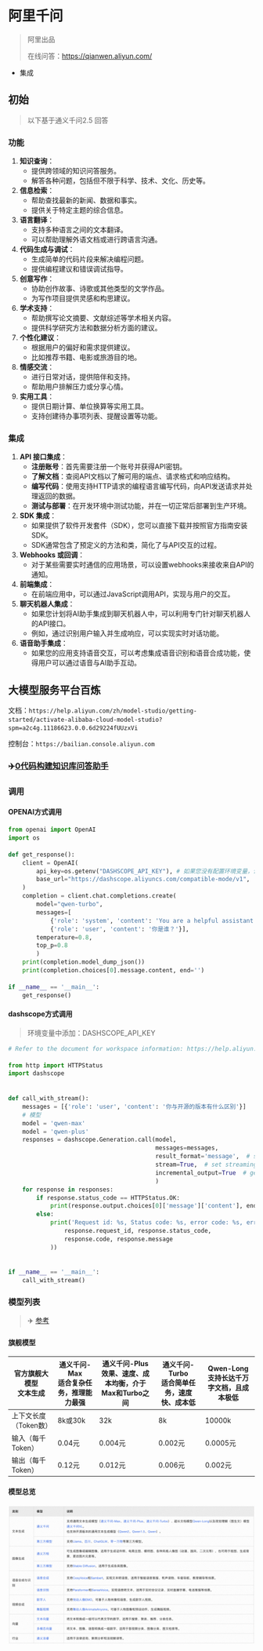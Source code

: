 # 阿里千问

> 阿里出品
>
> 在线问答：https://qianwen.aliyun.com/

* 集成

## 初始

> 以下基于通义千问2.5  回答

### 功能

1. **知识查询**：
   - 提供跨领域的知识问答服务。
   - 解答各种问题，包括但不限于科学、技术、文化、历史等。
2. **信息检索**：
   - 帮助查找最新的新闻、数据和事实。
   - 提供关于特定主题的综合信息。
3. **语言翻译**：
   - 支持多种语言之间的文本翻译。
   - 可以帮助理解外语文档或进行跨语言沟通。
4. **代码生成与调试**：
   - 生成简单的代码片段来解决编程问题。
   - 提供编程建议和错误调试指导。
5. **创意写作**：
   - 协助创作故事、诗歌或其他类型的文学作品。
   - 为写作项目提供灵感和构思建议。
6. **学术支持**：
   - 帮助撰写论文摘要、文献综述等学术相关内容。
   - 提供科学研究方法和数据分析方面的建议。
7. **个性化建议**：
   - 根据用户的偏好和需求提供建议。
   - 比如推荐书籍、电影或旅游目的地。
8. **情感交流**：
   - 进行日常对话，提供陪伴和支持。
   - 帮助用户排解压力或分享心情。
9. **实用工具**：
   - 提供日期计算、单位换算等实用工具。
   - 支持创建待办事项列表、提醒设置等功能。

### 集成

1. **API 接口集成**：
   - **注册账号**：首先需要注册一个账号并获得API密钥。
   - **了解文档**：查阅API文档以了解可用的端点、请求格式和响应结构。
   - **编写代码**：使用支持HTTP请求的编程语言编写代码，向API发送请求并处理返回的数据。
   - **测试与部署**：在开发环境中测试功能，并在一切正常后部署到生产环境。
2. **SDK 集成**：
   - 如果提供了软件开发套件（SDK），您可以直接下载并按照官方指南安装SDK。
   - SDK通常包含了预定义的方法和类，简化了与API交互的过程。
3. **Webhooks 或回调**：
   - 对于某些需要实时通信的应用场景，可以设置webhooks来接收来自API的通知。
4. **前端集成**：
   - 在前端应用中，可以通过JavaScript调用API，实现与用户的交互。
5. **聊天机器人集成**：
   - 如果您计划将AI助手集成到聊天机器人中，可以利用专门针对聊天机器人的API接口。
   - 例如，通过识别用户输入并生成响应，可以实现实时对话功能。
6. **语音助手集成**：
   - 如果您的应用支持语音交互，可以考虑集成语音识别和语音合成功能，使得用户可以通过语音与AI助手互动。



## 大模型服务平台百炼

文档：`https://help.aliyun.com/zh/model-studio/getting-started/activate-alibaba-cloud-model-studio?spm=a2c4g.11186623.0.0.6d29224fUUzxVi`

控制台：`https://bailian.console.aliyun.com`

### :airplane:[0代码构建知识库问答助手](https://help.aliyun.com/zh/model-studio/getting-started/build-knowledge-base-qa-assistant-without-coding?spm=a2c4g.11186623.0.0.2a0b4df2GqBL9J)



### 调用

#### OPENAI方式调用

```python
from openai import OpenAI
import os

def get_response():
    client = OpenAI(
        api_key=os.getenv("DASHSCOPE_API_KEY"), # 如果您没有配置环境变量，请在此处用您的API Key进行替换
        base_url="https://dashscope.aliyuncs.com/compatible-mode/v1",  # 填写DashScope服务的base_url
    )
    completion = client.chat.completions.create(
        model="qwen-turbo",
        messages=[
            {'role': 'system', 'content': 'You are a helpful assistant.'},
            {'role': 'user', 'content': '你是谁？'}],
        temperature=0.8,
        top_p=0.8
        )
    print(completion.model_dump_json())
    print(completion.choices[0].message.content, end='')

if __name__ == '__main__':
    get_response()
```

#### dashscope方式调用

> 环境变量中添加：DASHSCOPE_API_KEY

```python
# Refer to the document for workspace information: https://help.aliyun.com/document_detail/2746874.html

from http import HTTPStatus
import dashscope


def call_with_stream():
    messages = [{'role': 'user', 'content': '你与开源的版本有什么区别'}]
    # 模型
    model = 'qwen-max'
    model = 'qwen-plus'
    responses = dashscope.Generation.call(model,
                                          messages=messages,
                                          result_format='message',  # set the result to be "message"  format.
                                          stream=True,  # set streaming output
                                          incremental_output=True  # get streaming output incrementally
                                          )
    for response in responses:
        if response.status_code == HTTPStatus.OK:
            print(response.output.choices[0]['message']['content'], end='')
        else:
            print('Request id: %s, Status code: %s, error code: %s, error message: %s' % (
                response.request_id, response.status_code,
                response.code, response.message
            ))


if __name__ == '__main__':
    call_with_stream()
```



### 模型列表

> :airplane: [参考](https://help.aliyun.com/zh/model-studio/getting-started/models?spm=a2c4g.11186623.0.0.50877677tO7Ch3)



#### 旗舰模型

| **官方旗舰大模型**<br>**文本生成** | **通义千问-Max**<br>适合复杂任务，推理能力最强 | **通义千问-Plus**<br>效果、速度、成本均衡，介于Max和Turbo之间 | **通义千问-Turbo**<br>适合简单任务，速度快、成本低 | **Qwen-Long**<br>支持长达千万字文档，且成本极低 |
| ---------------------------------- | ---------------------------------------------- | ------------------------------------------------------------ | -------------------------------------------------- | ----------------------------------------------- |
| 上下文长度（Token数）              | 8k或30k                                        | 32k                                                          | 8k                                                 | 10000k                                          |
| 输入（每千Token）                  | 0.04元                                         | 0.004元                                                      | 0.002元                                            | 0.0005元                                        |
| 输出（每千Token）                  | 0.12元                                         | 0.012元                                                      | 0.006元                                            | 0.002元                                         |

#### 模型总览

![image-20240805213259911](./attach/image-20240805213259911.png)